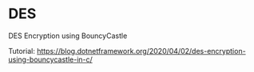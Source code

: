 # DES
DES Encryption using BouncyCastle

Tutorial:
https://blog.dotnetframework.org/2020/04/02/des-encryption-using-bouncycastle-in-c/
